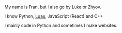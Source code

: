 My name is Fran, but I also go by Luke or Zhyov.

I know Python, [Luau](https://github.com/luau-lang/luau), JavaScript (React) and C++

I mainly code in Python and sometimes I make websites.
